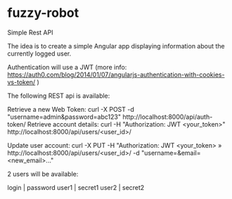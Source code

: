 fuzzy-robot
===========

Simple Rest API


The idea is to create a simple Angular app displaying information about the currently logged user. 

Authentication will use a JWT (more info: https://auth0.com/blog/2014/01/07/angularjs-authentication-with-cookies-vs-token/ )

The following REST api is available:

Retrieve a new Web Token:
curl -X POST -d "username=admin&password=abc123" http://localhost:8000/api/auth-token/
Retrieve account details:
curl -H "Authorization: JWT <your_token>" http://localhost:8000/api/users/<user_id>/


Update user account:
curl -X PUT -H "Authorization: JWT <your_token> » http://localhost:8000/api/users/<user_id>/ -d "username=<username>&email=<new_email>..."



2 users will be available:

login | password
user1 | secret1
user2 | secret2

